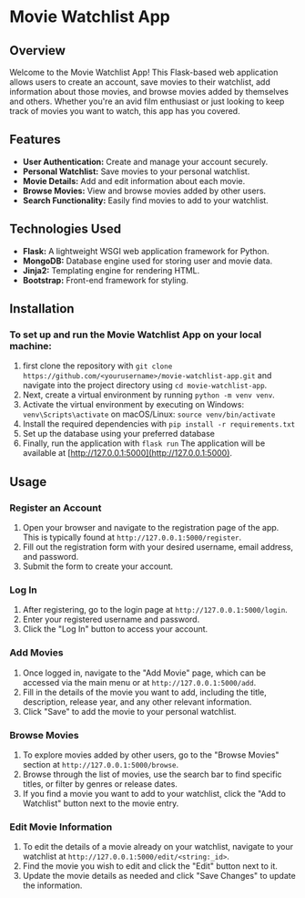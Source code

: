 # Movie Watchlist App

## Overview

Welcome to the Movie Watchlist App! This Flask-based web application allows users to create an account, save movies to their watchlist, add information about those movies, and browse movies added by themselves and others. Whether you're an avid film enthusiast or just looking to keep track of movies you want to watch, this app has you covered.

## Features

- **User Authentication:** Create and manage your account securely.
- **Personal Watchlist:** Save movies to your personal watchlist.
- **Movie Details:** Add and edit information about each movie.
- **Browse Movies:** View and browse movies added by other users.
- **Search Functionality:** Easily find movies to add to your watchlist.

## Technologies Used

- **Flask:** A lightweight WSGI web application framework for Python.
- **MongoDB:** Database engine used for storing user and movie data.
- **Jinja2:** Templating engine for rendering HTML.
- **Bootstrap:** Front-end framework for styling.

## Installation

### To set up and run the Movie Watchlist App on your local machine: 
1. first clone the repository with
   `git clone https://github.com/<yourusername>/movie-watchlist-app.git`
   and navigate into the project directory using
   `cd movie-watchlist-app`.
2. Next, create a virtual environment by running
   `python -m venv venv`.
3. Activate the virtual environment by executing
   on Windows: `venv\Scripts\activate`
   on macOS/Linux: `source venv/bin/activate`
4. Install the required dependencies with
   `pip install -r requirements.txt`
5. Set up the database using your preferred database
6. Finally, run the application with
   `flask run`
The application will be available at [http://127.0.0.1:5000](http://127.0.0.1:5000).

## Usage

### Register an Account

1. Open your browser and navigate to the registration page of the app. This is typically found at `http://127.0.0.1:5000/register`.
2. Fill out the registration form with your desired username, email address, and password.
3. Submit the form to create your account.

### Log In

1. After registering, go to the login page at `http://127.0.0.1:5000/login`.
2. Enter your registered username and password.
3. Click the "Log In" button to access your account.

### Add Movies

1. Once logged in, navigate to the "Add Movie" page, which can be accessed via the main menu or at `http://127.0.0.1:5000/add`.
2. Fill in the details of the movie you want to add, including the title, description, release year, and any other relevant information.
3. Click "Save" to add the movie to your personal watchlist.

### Browse Movies

1. To explore movies added by other users, go to the "Browse Movies" section at `http://127.0.0.1:5000/browse`.
2. Browse through the list of movies, use the search bar to find specific titles, or filter by genres or release dates.
3. If you find a movie you want to add to your watchlist, click the "Add to Watchlist" button next to the movie entry.

### Edit Movie Information

1. To edit the details of a movie already on your watchlist, navigate to your watchlist at `http://127.0.0.1:5000/edit/<string:_id>`.
2. Find the movie you wish to edit and click the "Edit" button next to it.
3. Update the movie details as needed and click "Save Changes" to update the information.
